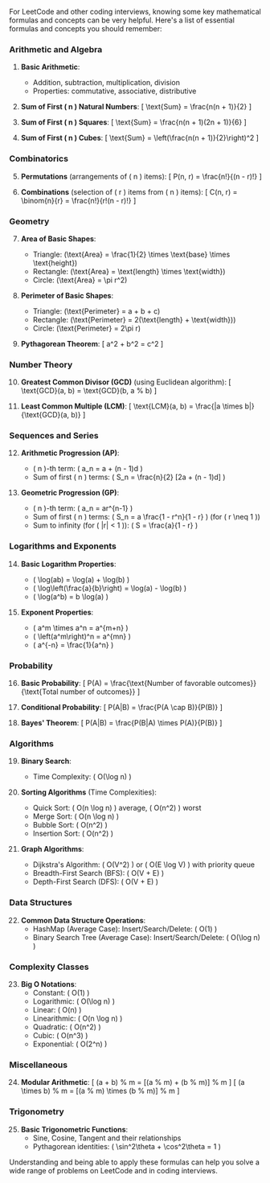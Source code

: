 For LeetCode and other coding interviews, knowing some key mathematical formulas and concepts can be very helpful. Here's a list of essential formulas and concepts you should remember:

### Arithmetic and Algebra

1. **Basic Arithmetic**:

   - Addition, subtraction, multiplication, division
   - Properties: commutative, associative, distributive

2. **Sum of First \( n \) Natural Numbers**:
   \[
   \text{Sum} = \frac{n(n + 1)}{2}
   \]

3. **Sum of First \( n \) Squares**:
   \[
   \text{Sum} = \frac{n(n + 1)(2n + 1)}{6}
   \]

4. **Sum of First \( n \) Cubes**:
   \[
   \text{Sum} = \left(\frac{n(n + 1)}{2}\right)^2
   \]

### Combinatorics

5. **Permutations** (arrangements of \( n \) items):
   \[
   P(n, r) = \frac{n!}{(n - r)!}
   \]

6. **Combinations** (selection of \( r \) items from \( n \) items):
   \[
   C(n, r) = \binom{n}{r} = \frac{n!}{r!(n - r)!}
   \]

### Geometry

7. **Area of Basic Shapes**:

   - Triangle: \(\text{Area} = \frac{1}{2} \times \text{base} \times \text{height}\)
   - Rectangle: \(\text{Area} = \text{length} \times \text{width}\)
   - Circle: \(\text{Area} = \pi r^2\)

8. **Perimeter of Basic Shapes**:

   - Triangle: \(\text{Perimeter} = a + b + c\)
   - Rectangle: \(\text{Perimeter} = 2(\text{length} + \text{width})\)
   - Circle: \(\text{Perimeter} = 2\pi r\)

9. **Pythagorean Theorem**:
   \[
   a^2 + b^2 = c^2
   \]

### Number Theory

10. **Greatest Common Divisor (GCD)** (using Euclidean algorithm):
    \[
    \text{GCD}(a, b) = \text{GCD}(b, a \% b)
    \]

11. **Least Common Multiple (LCM)**:
    \[
    \text{LCM}(a, b) = \frac{|a \times b|}{\text{GCD}(a, b)}
    \]

### Sequences and Series

12. **Arithmetic Progression (AP)**:

    - \( n \)-th term: \( a_n = a + (n - 1)d \)
    - Sum of first \( n \) terms: \( S_n = \frac{n}{2} [2a + (n - 1)d] \)

13. **Geometric Progression (GP)**:
    - \( n \)-th term: \( a_n = ar^{n-1} \)
    - Sum of first \( n \) terms: \( S_n = a \frac{1 - r^n}{1 - r} \) (for \( r \neq 1 \))
    - Sum to infinity (for \( |r| < 1 \)): \( S = \frac{a}{1 - r} \)

### Logarithms and Exponents

14. **Basic Logarithm Properties**:

    - \( \log(ab) = \log(a) + \log(b) \)
    - \( \log\left(\frac{a}{b}\right) = \log(a) - \log(b) \)
    - \( \log(a^b) = b \log(a) \)

15. **Exponent Properties**:
    - \( a^m \times a^n = a^{m+n} \)
    - \( \left(a^m\right)^n = a^{mn} \)
    - \( a^{-n} = \frac{1}{a^n} \)

### Probability

16. **Basic Probability**:
    \[
    P(A) = \frac{\text{Number of favorable outcomes}}{\text{Total number of outcomes}}
    \]

17. **Conditional Probability**:
    \[
    P(A|B) = \frac{P(A \cap B)}{P(B)}
    \]

18. **Bayes' Theorem**:
    \[
    P(A|B) = \frac{P(B|A) \times P(A)}{P(B)}
    \]

### Algorithms

19. **Binary Search**:

    - Time Complexity: \( O(\log n) \)

20. **Sorting Algorithms** (Time Complexities):

    - Quick Sort: \( O(n \log n) \) average, \( O(n^2) \) worst
    - Merge Sort: \( O(n \log n) \)
    - Bubble Sort: \( O(n^2) \)
    - Insertion Sort: \( O(n^2) \)

21. **Graph Algorithms**:
    - Dijkstra's Algorithm: \( O(V^2) \) or \( O(E \log V) \) with priority queue
    - Breadth-First Search (BFS): \( O(V + E) \)
    - Depth-First Search (DFS): \( O(V + E) \)

### Data Structures

22. **Common Data Structure Operations**:
    - HashMap (Average Case): Insert/Search/Delete: \( O(1) \)
    - Binary Search Tree (Average Case): Insert/Search/Delete: \( O(\log n) \)

### Complexity Classes

23. **Big O Notations**:
    - Constant: \( O(1) \)
    - Logarithmic: \( O(\log n) \)
    - Linear: \( O(n) \)
    - Linearithmic: \( O(n \log n) \)
    - Quadratic: \( O(n^2) \)
    - Cubic: \( O(n^3) \)
    - Exponential: \( O(2^n) \)

### Miscellaneous

24. **Modular Arithmetic**:
    \[
    (a + b) \% m = [(a \% m) + (b \% m)] \% m
    \]
    \[
    (a \times b) \% m = [(a \% m) \times (b \% m)] \% m
    \]

### Trigonometry

25. **Basic Trigonometric Functions**:
    - Sine, Cosine, Tangent and their relationships
    - Pythagorean identities: \( \sin^2\theta + \cos^2\theta = 1 \)

Understanding and being able to apply these formulas can help you solve a wide range of problems on LeetCode and in coding interviews.
